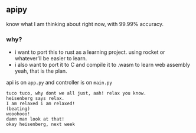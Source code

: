 ## apipy

know what I am thinking about right now, with 99.99% accuracy.

### why?
- i want to port this to rust as a learning project. using rocket or whatever'll be easier to learn.
- i also want to port it to C and compile it to .wasm to learn web assembly
yeah, that is the plan.

api is on `app.py` and controller is on `main.py`

``` breaking bad s02ep1
tuco tuco, why dont we all just, aah! relax you know. 
heisenberg says relax.
I am relaxed i am relaxed!
(beating)
wooohooo!
damn man look at that!
okay heisenberg, next week
```

